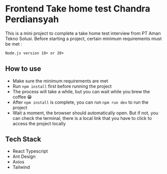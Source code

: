 # Frontend Take home test Chandra Perdiansyah

This is a mini project to complete a take home test interview from PT Aman Tekno Solusi. Before starting a project, certain minimum requirements must be met :

```sh
Node.js version 18+ or 20+
```

## How to use

- Make sure the minimum requirements are met
- Run `npm install` first before running the project
- The process will take a while, but you can wait while you brew the coffee 😁
- After `npm install` is complete, you can run `npm run dev` to run the project
- Wait a moment, the browser should automatically open. But if not, you can check the terminal, there is a local link that you have to click to access the project locally


## Tech Stack 
- React Typescript
- Ant Design
- Axios
- Tailwind